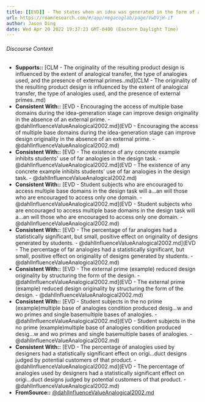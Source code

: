 ```yaml
---
title: [[EVD]] - The states when an idea was generated in the form of an analogy were shown by verbal protocols to play a prominent role for all four design teams. - [[@dahlInfluenceValueAnalogical2002]]
url: https://roamresearch.com/#/app/megacoglab/page/VwDVjH-iT
author: Jason Ding
date: Wed Apr 20 2022 19:37:23 GMT-0400 (Eastern Daylight Time)
---
```




###### Discourse Context

- **Supports::** [CLM - The originality of the resulting product design is influenced by the extent of analogical transfer, the type of analogies used, and the presence of external primes..md](CLM - The originality of the resulting product design is influenced by the extent of analogical transfer, the type of analogies used, and the presence of external primes..md)
- **Consistent With::** [EVD - Encouraging the access of multiple base domains during the idea-generation stage can improve design originality in the absence of an external prime. - @dahlInfluenceValueAnalogical2002.md](EVD - Encouraging the access of multiple base domains during the idea-generation stage can improve design originality in the absence of an external prime. - @dahlInfluenceValueAnalogical2002.md)
- **Consistent With::** [EVD - The existence of any concrete example inhibits students' use of far analogies in the design task. - @dahlInfluenceValueAnalogical2002.md](EVD - The existence of any concrete example inhibits students' use of far analogies in the design task. - @dahlInfluenceValueAnalogical2002.md)
- **Consistent With::** [EVD - Student subjects who are encouraged to access multiple base domains in the design task will a...an will those who are encouraged to access only one domain. - @dahlInfluenceValueAnalogical2002.md](EVD - Student subjects who are encouraged to access multiple base domains in the design task will a...an will those who are encouraged to access only one domain. - @dahlInfluenceValueAnalogical2002.md)
- **Consistent With::** [EVD - The percentage of far analogies had a statistically significant, but small, positive effect on originality of designs generated by students. - @dahlInfluenceValueAnalogical2002.md](EVD - The percentage of far analogies had a statistically significant, but small, positive effect on originality of designs generated by students. - @dahlInfluenceValueAnalogical2002.md)
- **Consistent With::** [EVD - The external prime (example) reduced design originality by structuring the form of the design. - @dahlInfluenceValueAnalogical2002.md](EVD - The external prime (example) reduced design originality by structuring the form of the design. - @dahlInfluenceValueAnalogical2002.md)
- **Consistent With::** [EVD - Student subjects in the no prime (example)multiple base of analogies condition produced desig...w and wo primes and single basemultiple bases of analogies. - @dahlInfluenceValueAnalogical2002.md](EVD - Student subjects in the no prime (example)multiple base of analogies condition produced desig...w and wo primes and single basemultiple bases of analogies. - @dahlInfluenceValueAnalogical2002.md)
- **Consistent With::** [EVD - The percentage of analogies used by designers had a statistically significant effect on origi...duct designs judged by potential customers of that product. - @dahlInfluenceValueAnalogical2002.md](EVD - The percentage of analogies used by designers had a statistically significant effect on origi...duct designs judged by potential customers of that product. - @dahlInfluenceValueAnalogical2002.md)
- **FromSource::** [@dahlInfluenceValueAnalogical2002.md](@dahlInfluenceValueAnalogical2002.md)
